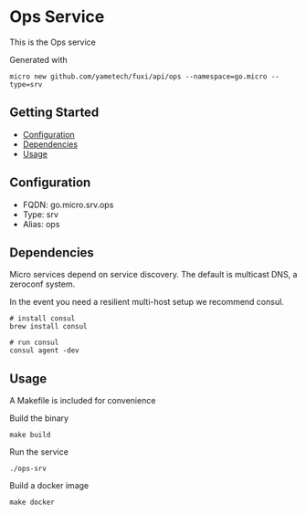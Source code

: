 # Ops Service

This is the Ops service

Generated with

```
micro new github.com/yametech/fuxi/api/ops --namespace=go.micro --type=srv
```

## Getting Started

- [Configuration](#configuration)
- [Dependencies](#dependencies)
- [Usage](#usage)

## Configuration

- FQDN: go.micro.srv.ops
- Type: srv
- Alias: ops

## Dependencies

Micro services depend on service discovery. The default is multicast DNS, a zeroconf system.

In the event you need a resilient multi-host setup we recommend consul.

```
# install consul
brew install consul

# run consul
consul agent -dev
```

## Usage

A Makefile is included for convenience

Build the binary

```
make build
```

Run the service
```
./ops-srv
```

Build a docker image
```
make docker
```
